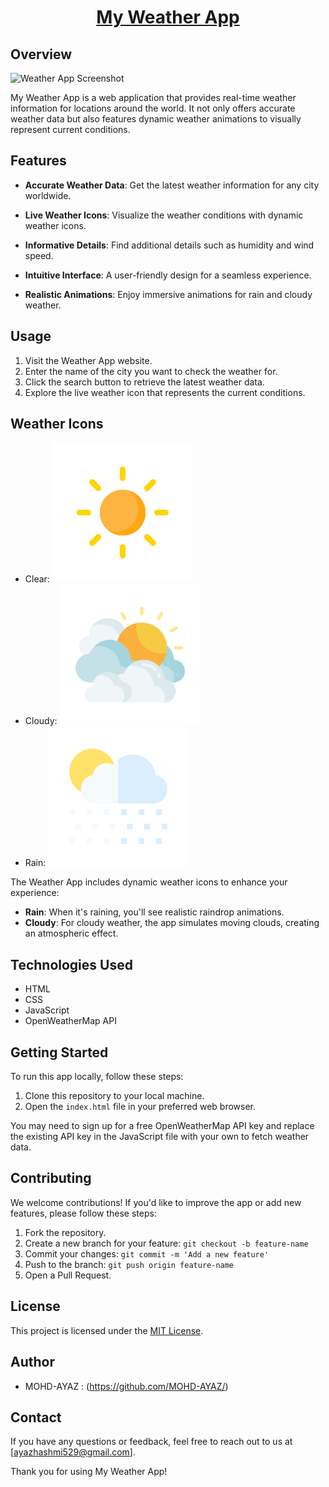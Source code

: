 <h1 align="center">
  <a href="https://mohd-ayaz.github.io/Weather-app/">
    My Weather App
  </a>
</h1>
 

## Overview

![Weather App Screenshot](https://github.com/MOHD-AYAZ/Weather-app/assets/87294381/abd679a5-c2fc-4129-9343-f67b697daafb)


My Weather App is a web application that provides real-time weather information for locations around the world. It not only offers accurate weather data but also features dynamic weather animations to visually represent current conditions.

## Features

- **Accurate Weather Data**: Get the latest weather information for any city worldwide.

- **Live Weather Icons**: Visualize the weather conditions with dynamic weather icons.

- **Informative Details**: Find additional details such as humidity and wind speed.

- **Intuitive Interface**: A user-friendly design for a seamless experience.

- **Realistic Animations**: Enjoy immersive animations for rain and cloudy weather.

## Usage

1. Visit the Weather App website.
2. Enter the name of the city you want to check the weather for.
3. Click the search button to retrieve the latest weather data.
4. Explore the live weather icon that represents the current conditions.

## Weather Icons

- Clear: ![Clear](images/clear.png)
- Cloudy: ![Cloudy](images/clouds.png)
- Rain: ![Rain](images/rain.png)

The Weather App includes dynamic weather icons to enhance your experience:

- **Rain**: When it's raining, you'll see realistic raindrop animations.
- **Cloudy**: For cloudy weather, the app simulates moving clouds, creating an atmospheric effect.

## Technologies Used

- HTML
- CSS
- JavaScript
- OpenWeatherMap API

## Getting Started

To run this app locally, follow these steps:

1. Clone this repository to your local machine.
2. Open the `index.html` file in your preferred web browser.

You may need to sign up for a free OpenWeatherMap API key and replace the existing API key in the JavaScript file with your own to fetch weather data.

## Contributing

We welcome contributions! If you'd like to improve the app or add new features, please follow these steps:

1. Fork the repository.
2. Create a new branch for your feature: `git checkout -b feature-name`
3. Commit your changes: `git commit -m 'Add a new feature'`
4. Push to the branch: `git push origin feature-name`
5. Open a Pull Request.

## License

This project is licensed under the [MIT License](LICENSE).

## Author

- MOHD-AYAZ : (https://github.com/MOHD-AYAZ/)

## Contact

If you have any questions or feedback, feel free to reach out to us at [ayazhashmi529@gmail.com].

Thank you for using My Weather App!
